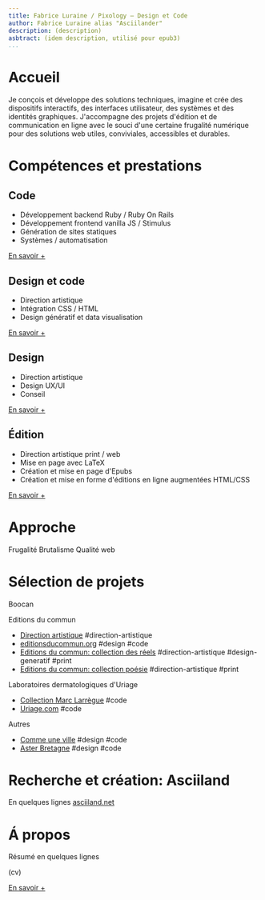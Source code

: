 ```yaml
---
title: Fabrice Luraine / Pixology — Design et Code
author: Fabrice Luraine alias "Asciilander"
description: (description)
asbtract: (idem description, utilisé pour epub3)
...
```


# Accueil

Je conçois et développe des solutions techniques, imagine et crée des dispositifs interactifs, des interfaces utilisateur, des systèmes et des identités graphiques.
J'accompagne des projets d'édition et de communication en ligne avec le souci d'une certaine frugalité numérique pour des solutions web utiles, conviviales, accessibles et durables.

# Compétences et prestations

## Code

- Développement backend Ruby / Ruby On Rails
- Développement frontend vanilla JS / Stimulus
- Génération de sites statiques
- Systèmes / automatisation

[En savoir +](comptences-et-prestations.html#code)

## Design et code

- Direction artistique
- Intégration CSS / HTML
- Design génératif et data visualisation

[En savoir +](comptences-et-prestations.html#design-et-code)

## Design

- Direction artistique
- Design UX/UI
- Conseil

[En savoir +](comptences-et-prestations.html#design)

## Édition

- Direction artistique print / web
- Mise en page avec LaTeX
- Création et mise en page d'Epubs
- Création et mise en forme d'éditions en ligne augmentées HTML/CSS

[En savoir +](comptences-et-prestations.html#edition)

# Approche

Frugalité
Brutalisme
Qualité web

# Sélection de projets

Boocan

Editions du commun

- [Direction artistique](projets/edc-direction-artistique.html) #direction-artistique
- [editionsducommun.org](projets/edc-editionsducommun-org.html) #design #code
- [Editions du commun: collection des réels](projets/edc-collection-des-reels.html) #direction-artistique #design-generatif #print
- [Editions du commun: collection poésie](projets/edc-collection-des-reels.html) #direction-artistique #print

Laboratoires dermatologiques d'Uriage

- [Collection Marc Larrègue](projets/collection-marc-larregue.html) #code
- [Uriage.com](projets/uriage-com.html) #code

Autres

- [Comme une ville](projets/comme-une-ville.html) #design #code
- [Aster Bretagne](projets/aster-bretagne.html) #design #code

# Recherche et création: Asciiland

En quelques lignes
[asciiland.net](https://www.asciiland.net)

# Á propos

Résumé en quelques lignes

(cv)

[En savoir +](a-propos.html)
